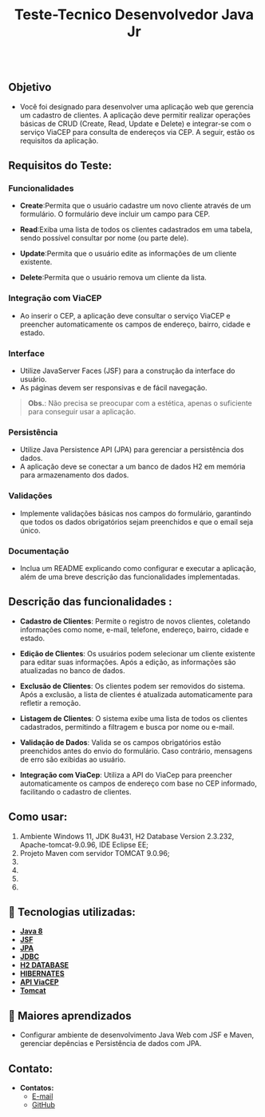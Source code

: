 <h1 align=center> Teste-Tecnico Desenvolvedor Java Jr</h1>

<br>


<br>

## Objetivo

- Você foi designado para desenvolver uma aplicação web que gerencia um cadastro de clientes. A aplicação deve permitir realizar operações básicas de CRUD (Create, Read, Update e Delete) e integrar-se com o serviço ViaCEP para consulta de endereços via CEP. A seguir, estão os requisitos da aplicação.

## Requisitos do Teste:

### Funcionalidades

- **Create**:Permita que o usuário cadastre um novo cliente através de um formulário. O formulário deve incluir um campo para CEP.
  
- **Read**:Exiba uma lista de todos os clientes cadastrados em uma tabela, sendo possível consultar por nome (ou parte dele).
  
- **Update**:Permita que o usuário edite as informações de um cliente existente.
  
- **Delete**:Permita que o usuário remova um cliente da lista.

### Integração com ViaCEP

- Ao inserir o CEP, a aplicação deve consultar o serviço ViaCEP e preencher automaticamente os campos de endereço, bairro, cidade e estado.

### Interface

- Utilize JavaServer Faces (JSF) para a construção da interface do usuário.
- As páginas devem ser responsivas e de fácil navegação.

> **Obs.**: Não precisa se preocupar com a estética, apenas o suficiente para conseguir usar a aplicação.

### Persistência

- Utilize Java Persistence API (JPA) para gerenciar a persistência dos dados.
- A aplicação deve se conectar a um banco de dados H2 em memória para armazenamento dos dados.

### Validações

- Implemente validações básicas nos campos do formulário, garantindo que todos os dados obrigatórios sejam preenchidos e que o email seja único.

### Documentação

- Inclua um README explicando como configurar e executar a aplicação, além de uma breve descrição das funcionalidades implementadas.

## Descrição das funcionalidades :

- **Cadastro de Clientes**: Permite o registro de novos clientes, coletando informações como nome, e-mail, telefone, endereço, bairro, cidade e estado.

- **Edição de Clientes**: Os usuários podem selecionar um cliente existente para editar suas informações. Após a edição, as informações são atualizadas no banco de dados.

- **Exclusão de Clientes**: Os clientes podem ser removidos do sistema. Após a exclusão, a lista de clientes é atualizada automaticamente para refletir a remoção.

- **Listagem de Clientes**: O sistema exibe uma lista de todos os clientes cadastrados, permitindo a filtragem e busca por nome ou e-mail.

- **Validação de Dados**: Valida se os campos obrigatórios estão preenchidos antes do envio do formulário. Caso contrário, mensagens de erro são exibidas ao usuário.

- **Integração com ViaCep**: Utiliza a API do ViaCep para preencher automaticamente os campos de endereço com base no CEP informado, facilitando o cadastro de clientes.

## Como usar:

1. Ambiente Windows 11, JDK 8u431, H2 Database Version 2.3.232, Apache-tomcat-9.0.96, IDE Eclipse EE;
2. Projeto Maven com servidor TOMCAT 9.0.96;
3. 
4. 
5. 
6. 

## 🚀 Tecnologias utilizadas:

* **[Java 8](https://www.java.com/pt-BR/download/help/java8_pt-br.html)** 
* **[JSF](https://www.ibm.com/docs/pt-br/was-nd/8.5.5?topic=files-javaserver-faces)**
* **[JPA](https://www.ibm.com/docs/pt-br/was/8.5.5?topic=SSEQTP_8.5.5/com.ibm.websphere.nd.multiplatform.doc/ae/cejb_persistence.htm)**
* **[JDBC](https://www.ibm.com/docs/bg/i/7.3?topic=java-jdbc)**
* **[H2 DATABASE](https://www.h2database.com/html/main.html)**
* **[HIBERNATES](https://hibernate.org/)**
* **[API ViaCEP](https://viacep.com.br/)**
* **[Tomcat](https://tomcat.apache.org/)**

## 📝 Maiores aprendizados

- Configurar ambiente de desenvolvimento Java Web com JSF e Maven, gerenciar depências e Persistência de dados com JPA.

## Contato:

- **Contatos:**
    - <a href="mailto:ronaldofidelis.ti@gmail.com" target="_blank">E-mail</a>
    - <a href="https://github.com/RonaldoFidelis" target="_blank">GitHub</a>
